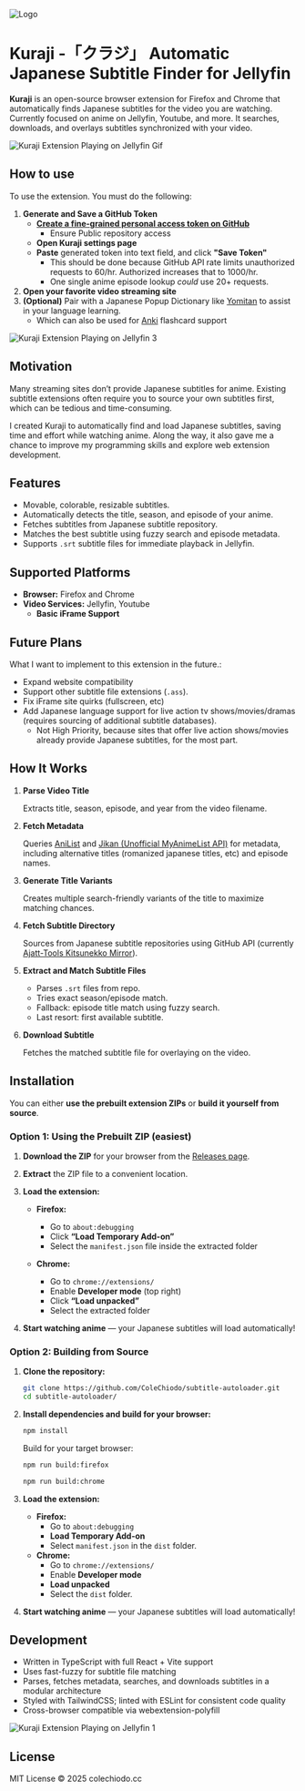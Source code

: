 ![Logo](public/assets/readme/icon.png)
# Kuraji -「クラジ」 Automatic Japanese Subtitle Finder for Jellyfin

**Kuraji** is an open-source browser extension for Firefox and Chrome that automatically finds Japanese subtitles for the video you are watching. Currently focused on anime on Jellyfin, Youtube, and more. It searches, downloads, and overlays subtitles synchronized with your video.

![Kuraji Extension Playing on Jellyfin Gif](/public/assets/readme/kurajitest.gif)

## How to use
To use the extension. You must do the following:
1. **Generate and Save a GitHub Token**
   * [**Create a fine-grained personal access token on GitHub**](https://docs.github.com/en/authentication/keeping-your-account-and-data-secure/managing-your-personal-access-tokens#creating-a-fine-grained-personal-access-token)
      * Ensure Public repository access
   * **Open Kuraji settings page**
   * **Paste** generated token into text field, and click **"Save Token"**
      * This should be done because GitHub API rate limits unauthorized requests to 60/hr. Authorized increases that to 1000/hr.
      * One single anime episode lookup *could* use 20+ requests.
2. **Open your favorite video streaming site**
3. **(Optional)** Pair with a Japanese Popup Dictionary like [Yomitan](https://yomitan.wiki/) to assist in your language learning.
   * Which can also be used for [Anki](https://apps.ankiweb.net/) flashcard support

![Kuraji Extension Playing on Jellyfin 3](public/assets/readme/example3.png)

## Motivation

Many streaming sites don’t provide Japanese subtitles for anime. Existing subtitle extensions often require you to source your own subtitles first, which can be tedious and time-consuming.

I created Kuraji to automatically find and load Japanese subtitles, saving time and effort while watching anime. Along the way, it also gave me a chance to improve my programming skills and explore web extension development.

## Features

* Movable, colorable, resizable subtitles.
* Automatically detects the title, season, and episode of your anime.
* Fetches subtitles from Japanese subtitle repository.
* Matches the best subtitle using fuzzy search and episode metadata.
* Supports `.srt` subtitle files for immediate playback in Jellyfin.

## Supported Platforms

* **Browser:** Firefox and Chrome
* **Video Services:** Jellyfin, Youtube
   * **Basic iFrame Support**

## Future Plans
What I want to implement to this extension in the future.:
* Expand website compatibility
* Support other subtitle file extensions (`.ass`).
* Fix iFrame site quirks (fullscreen, etc)
* Add Japanese language support for live action tv shows/movies/dramas (requires sourcing of additional subtitle databases).
   * Not High Priority, because sites that offer live action shows/movies already provide Japanese subtitles, for the most part.

## How It Works

1. **Parse Video Title**

   Extracts title, season, episode, and year from the video filename.

2. **Fetch Metadata**
   
   Queries [AniList](https://docs.anilist.co/) and [Jikan (Unofficial MyAnimeList API)](https://jikan.moe/) for metadata, including alternative titles (romanized japanese titles, etc) and episode names.

3. **Generate Title Variants**
   
   Creates multiple search-friendly variants of the title to maximize matching chances.

4. **Fetch Subtitle Directory**
   
   Sources from Japanese subtitle repositories using GitHub API (currently [Ajatt-Tools Kitsunekko Mirror](https://github.com/Ajatt-Tools/kitsunekko-mirror)).

5. **Extract and Match Subtitle Files**

   * Parses `.srt` files from repo.
   * Tries exact season/episode match.
   * Fallback: episode title match using fuzzy search.
   * Last resort: first available subtitle.

6. **Download Subtitle**
   
   Fetches the matched subtitle file for overlaying on the video.

## Installation

You can either **use the prebuilt extension ZIPs** or **build it yourself from source**.

### Option 1: Using the Prebuilt ZIP (easiest)

1. **Download the ZIP** for your browser from the [Releases page](https://github.com/ColeChiodo/subtitle-autoloader/releases).
2. **Extract** the ZIP file to a convenient location.
3. **Load the extension:**

   * **Firefox:**

     * Go to `about:debugging`
     * Click **“Load Temporary Add-on”**
     * Select the `manifest.json` file inside the extracted folder
   * **Chrome:**

     * Go to `chrome://extensions/`
     * Enable **Developer mode** (top right)
     * Click **“Load unpacked”**
     * Select the extracted folder
4. **Start watching anime** — your Japanese subtitles will load automatically!

### Option 2: Building from Source

1. **Clone the repository:**

   ```bash
   git clone https://github.com/ColeChiodo/subtitle-autoloader.git
   cd subtitle-autoloader/
   ```
2. **Install dependencies and build for your browser:**

   ```bash
   npm install
   ```
   Build for your target browser:
   ```bash
   npm run build:firefox
   ```
   ```bash
   npm run build:chrome
   ```
3. **Load the extension:**

   * **Firefox:**
      * Go to `about:debugging`
      * **Load Temporary Add-on** 
      * Select `manifest.json` in the `dist` folder.
   * **Chrome:**
      * Go to `chrome://extensions/` 
      * Enable **Developer mode** 
      * **Load unpacked** 
      * Select the `dist` folder.

4. **Start watching anime** — your Japanese subtitles will load automatically!


## Development
* Written in TypeScript with full React + Vite support
* Uses fast-fuzzy for subtitle file matching
* Parses, fetches metadata, searches, and downloads subtitles in a modular architecture
* Styled with TailwindCSS; linted with ESLint for consistent code quality
* Cross-browser compatible via webextension-polyfill

![Kuraji Extension Playing on Jellyfin 1](public/assets/readme/example2.png)

## License

MIT License © 2025 colechiodo.cc
